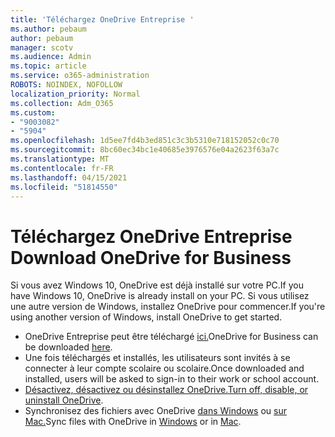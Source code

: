 ```yaml
---
title: 'Téléchargez OneDrive Entreprise '
ms.author: pebaum
author: pebaum
manager: scotv
ms.audience: Admin
ms.topic: article
ms.service: o365-administration
ROBOTS: NOINDEX, NOFOLLOW
localization_priority: Normal
ms.collection: Adm_O365
ms.custom:
- "9003082"
- "5904"
ms.openlocfilehash: 1d5ee7fd4b3ed851c3c3b5310e718152052c0c70
ms.sourcegitcommit: 8bc60ec34bc1e40685e3976576e04a2623f63a7c
ms.translationtype: MT
ms.contentlocale: fr-FR
ms.lasthandoff: 04/15/2021
ms.locfileid: "51814550"
---
```

# <a name="download-onedrive-for-business"></a><span data-ttu-id="da46f-102">Téléchargez OneDrive Entreprise </span><span class="sxs-lookup"><span data-stu-id="da46f-102">Download OneDrive for Business</span></span>

<span data-ttu-id="da46f-103">Si vous avez Windows 10, OneDrive est déjà installé sur votre PC.</span><span class="sxs-lookup"><span data-stu-id="da46f-103">If you have Windows 10, OneDrive is already install on your PC.</span></span> <span data-ttu-id="da46f-104">Si vous utilisez une autre version de Windows, installez OneDrive pour commencer.</span><span class="sxs-lookup"><span data-stu-id="da46f-104">If you're using another version of Windows, install OneDrive to get started.</span></span>

- <span data-ttu-id="da46f-105">OneDrive Entreprise peut être téléchargé [ici.](https://www.microsoft.com/microsoft-365/onedrive/download)</span><span class="sxs-lookup"><span data-stu-id="da46f-105">OneDrive for Business can be downloaded  [here](https://www.microsoft.com/microsoft-365/onedrive/download).</span></span>
- <span data-ttu-id="da46f-106">Une fois téléchargés et installés, les utilisateurs sont invités à se connecter à leur compte scolaire ou scolaire.</span><span class="sxs-lookup"><span data-stu-id="da46f-106">Once downloaded and installed, users will be asked to sign-in to their work or school account.</span></span>
- <span data-ttu-id="da46f-107">[Désactivez, désactivez ou désinstallez OneDrive.](https://support.microsoft.com/office/turn-off-disable-or-uninstall-onedrive-f32a17ce-3336-40fe-9c38-6efb09f944b0)</span><span class="sxs-lookup"><span data-stu-id="da46f-107">[Turn off, disable, or uninstall OneDrive](https://support.microsoft.com/office/turn-off-disable-or-uninstall-onedrive-f32a17ce-3336-40fe-9c38-6efb09f944b0).</span></span>
- <span data-ttu-id="da46f-108">Synchronisez des fichiers avec OneDrive [dans Windows](https://support.microsoft.com/office/615391c4-2bd3-4aae-a42a-858262e42a49) ou [sur Mac.](https://support.microsoft.com/office/d11b9f29-00bb-4172-be39-997da46f913f)</span><span class="sxs-lookup"><span data-stu-id="da46f-108">Sync files with OneDrive in [Windows](https://support.microsoft.com/office/615391c4-2bd3-4aae-a42a-858262e42a49) or in [Mac](https://support.microsoft.com/office/d11b9f29-00bb-4172-be39-997da46f913f).</span></span>
